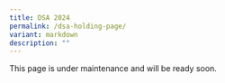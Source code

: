 ```yaml
---
title: DSA 2024
permalink: /dsa-holding-page/
variant: markdown
description: ""
---
```

This page is under maintenance and will be ready soon.